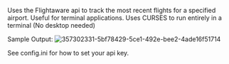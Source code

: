 Uses the Flightaware api to track the most recent flights for a specified airport. Useful for terminal applications. Uses CURSES to run entirely in a terminal (No desktop needed)

Sample Output:
![357302331-5bf78429-5ce1-492e-bee2-4ade16f51714](https://github.com/user-attachments/assets/e1eb0829-69ea-4eb8-b4f5-731859fa6a5b)


See config.ini for how to set your api key.
